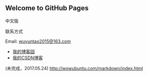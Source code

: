 ## Welcome to GitHub Pages
中文版

联系方式

Email: wuyuntao2015@163.com

* [我的博客园](http://www.cnblogs.com/wuyuntao/)
* [我的CSDN博客](http://blog.csdn.net/tiansuiwodong)  
 



(未完成，2017.05.24)
http://wowubuntu.com/markdown/index.html
